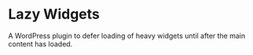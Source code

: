 # Lazy Widgets

A WordPress plugin to defer loading of heavy widgets until after the main content has loaded.